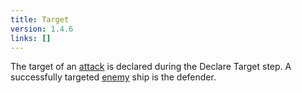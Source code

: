 ```yaml
---
title: Target
version: 1.4.6
links: []
---
```


The target of an [attack](/rules/Attack) is declared during the Declare Target step. A successfully targeted [enemy](/rules/Enemy) ship is the defender.